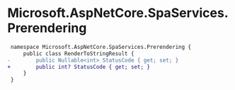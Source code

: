 # Microsoft.AspNetCore.SpaServices.Prerendering

``` diff
 namespace Microsoft.AspNetCore.SpaServices.Prerendering {
     public class RenderToStringResult {
-        public Nullable<int> StatusCode { get; set; }
+        public int? StatusCode { get; set; }
     }
 }
```

